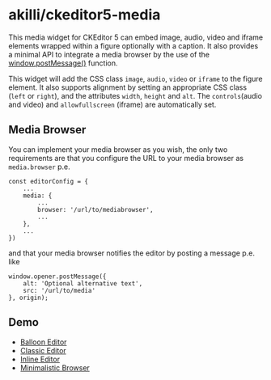 # akilli/ckeditor5-media

This media widget for CKEditor 5 can embed image, audio, video and iframe elements wrapped within a figure optionally with a caption. It also provides a minimal API to integrate a media browser by the use of the [window.postMessage()](https://developer.mozilla.org/en-US/docs/Web/API/Window/postMessage) function.

This widget will add the CSS class `image`, `audio`, `video` or `iframe` to the figure element. It also supports alignment by setting an appropriate CSS class (`left` or `right`), and the attributes `width`, `height` and `alt`. The `controls`(audio and video) and `allowfullscreen` (iframe) are automatically set.

## Media Browser

You can implement your media browser as you wish, the only two requirements are that you configure the URL to your media browser as `media.browser` p.e.

    const editorConfig = {
        ...
        media: {
            ...
            browser: '/url/to/mediabrowser',
            ...
        },
        ...
    })

and that your media browser notifies the editor by posting a message p.e. like

    window.opener.postMessage({
        alt: 'Optional alternative text',
        src: '/url/to/media'
    }, origin);

## Demo

- [Balloon Editor](https://akilli.github.io/ckeditor5-build-balloon/demo)
- [Classic Editor](https://akilli.github.io/ckeditor5-build-classic/demo)
- [Inline Editor](https://akilli.github.io/ckeditor5-build-inline/demo)
- [Minimalistic Browser](https://github.com/akilli/demo-browser)
